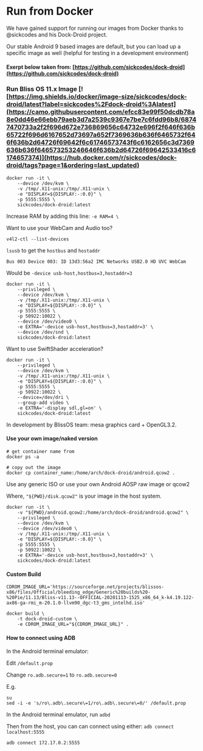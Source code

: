 # Run from Docker

We have gained support for running our images from Docker thanks to @sickcodes and his Dock-Droid project.   
  
Our stable Android 9 based images are default, but you can load up a specific image as well \(helpful for testing in a development environment\)

#### Exerpt below taken from: [https://github.com/sickcodes/dock-droid](https://github.com/sickcodes/dock-droid)

### Run Bliss OS 11.x Image [![https://img.shields.io/docker/image-size/sickcodes/dock-droid/latest?label=sickcodes%2Fdock-droid%3Alatest](https://camo.githubusercontent.com/efcc83e99f50dcdb78a8e0dd46e66ebb79aeb3d7a2539c9367e7be7c6fdd96b8/68747470733a2f2f696d672e736869656c64732e696f2f646f636b65722f696d6167652d73697a652f7369636b636f6465732f646f636b2d64726f69642f6c61746573743f6c6162656c3d7369636b636f646573253246646f636b2d64726f69642533416c6174657374)](https://hub.docker.com/r/sickcodes/dock-droid/tags?page=1&ordering=last_updated)

```text
docker run -it \
    --device /dev/kvm \
    -v /tmp/.X11-unix:/tmp/.X11-unix \
    -e "DISPLAY=${DISPLAY:-:0.0}" \
    -p 5555:5555 \
    sickcodes/dock-droid:latest
```

Increase RAM by adding this line: `-e RAM=4 \`

Want to use your WebCam and Audio too?

`v4l2-ctl --list-devices`

`lsusb` to get the `hostbus` and `hostaddr`

```text
Bus 003 Device 003: ID 13d3:56a2 IMC Networks USB2.0 HD UVC WebCam
```

Would be `-device usb-host,hostbus=3,hostaddr=3`

```text
docker run -it \
    --privileged \
    --device /dev/kvm \
    -v /tmp/.X11-unix:/tmp/.X11-unix \
    -e "DISPLAY=${DISPLAY:-:0.0}" \
    -p 5555:5555 \
    -p 50922:10022 \
    --device /dev/video0 \
    -e EXTRA='-device usb-host,hostbus=3,hostaddr=3' \
    --device /dev/snd \
    sickcodes/dock-droid:latest
```

Want to use SwiftShader acceleration?

```text
docker run -it \
    --privileged \
    --device /dev/kvm \
    -v /tmp/.X11-unix:/tmp/.X11-unix \
    -e "DISPLAY=${DISPLAY:-:0.0}" \
    -p 5555:5555 \
    -p 50922:10022 \
    --device=/dev/dri \
    --group-add video \
    -e EXTRA='-display sdl,gl=on' \
    sickcodes/dock-droid:latest
```

In development by BlissOS team: mesa graphics card + OpenGL3.2.

#### Use your own image/naked version

```text
# get container name from 
docker ps -a

# copy out the image
docker cp container_name:/home/arch/dock-droid/android.qcow2 .
```

Use any generic ISO or use your own Android AOSP raw image or qcow2

Where, `"${PWD}/disk.qcow2"` is your image in the host system.

```text
docker run -it \
    -v "${PWD}/android.qcow2:/home/arch/dock-droid/android.qcow2" \
    --privileged \
    --device /dev/kvm \
    --device /dev/video0 \
    -v /tmp/.X11-unix:/tmp/.X11-unix \
    -e "DISPLAY=${DISPLAY:-:0.0}" \
    -p 5555:5555 \
    -p 50922:10022 \
    -e EXTRA='-device usb-host,hostbus=3,hostaddr=3' \
    sickcodes/dock-droid:latest
```

#### Custom Build

```text
CDROM_IMAGE_URL='https://sourceforge.net/projects/blissos-x86/files/Official/bleeding_edge/Generic%20builds%20-%20Pie/11.13/Bliss-v11.13--OFFICIAL-20201113-1525_x86_64_k-k4.19.122-ax86-ga-rmi_m-20.1.0-llvm90_dgc-t3_gms_intelhd.iso'

docker build \
    -t dock-droid-custom \
    -e CDROM_IMAGE_URL="${CDROM_IMAGE_URL}" .
```

#### How to connect using ADB

In the Android terminal emulator:

Edit `/default.prop`

Change `ro.adb.secure=1` to `ro.adb.secure=0`

E.g.

```text
su
sed -i -e 's/ro\.adb\.secure\=1/ro\.adb\.secure\=0/' /default.prop
```

In the Android terminal emulator, run `adbd`

Then from the host, you can can connect using either: `adb connect localhost:5555`

`adb connect 172.17.0.2:5555`

